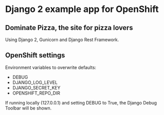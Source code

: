 # Django 2 example app for OpenShift

## Dominate Pizza, the site for pizza lovers
Using Django 2, Gunicorn and Django Rest Framework.

## OpenShift settings

Environment variables to overwrite defaults:
 - DEBUG
 - DJANGO_LOG_LEVEL
 - DJANGO_SECRET_KEY
 - OPENSHIFT_REPO_DIR
 
 If running locally (127.0.0.1) and setting DEBUG to True, the Django Debug Toolbar will be shown.